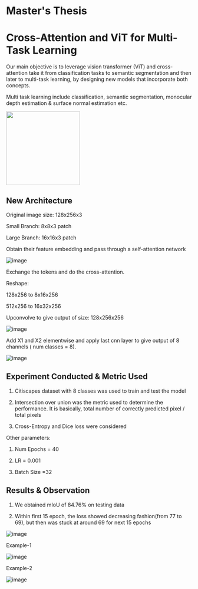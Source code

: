 # Master's Thesis

# Cross-Attention and ViT for Multi-Task Learning

Our main objective is to leverage vision transformer (ViT) and cross-attention take it from classification tasks to semantic segmentation and then later to multi-task learning, by designing new models that incorporate both concepts.

Multi task learning include classification, semantic segmentation, monocular depth estimation & surface normal estimation etc.

<img src="https://github.com/badal091/Master_Thesis/assets/103456016/3555dda8-0f75-45bf-a1bc-bf4e3b742fc8" width="200" height="200" />


## New Architecture
Original image size: 128x256x3

Small Branch: 8x8x3 patch 

Large Branch: 16x16x3 patch

Obtain their feature embedding and pass through a self-attention network

![image](https://github.com/badal091/Master_Thesis/assets/103456016/2bd8993c-f0d7-4929-924a-116bd66a8dc2)



Exchange the tokens and do the cross-attention.

Reshape:

128x256 to 8x16x256

512x256 to 16x32x256

Upconvolve to give output of size: 128x256x256

![image](https://github.com/badal091/Master_Thesis/assets/103456016/69aa09c6-8d7e-474a-9486-93596ca9b6c6)





Add X1 and X2 elementwise and apply last cnn layer to give output of 8 channels ( num classes = 8).

![image](https://github.com/badal091/Master_Thesis/assets/103456016/a4b18d36-3402-4734-b201-a5b74ad7da36)

## Experiment Conducted & Metric Used

1. Citiscapes dataset with 8 classes was used to train and test the model

2. Intersection over union was the metric used to determine the performance. It is basically, total number of correctly predicted pixel / total pixels

3. Cross-Entropy and Dice loss were considered

Other parameters:

1. Num Epochs = 40

2. LR = 0.001

3. Batch Size =32

## Results & Observation

1. We obtained mIoU of 84.76% on testing data

2. Within first 15 epoch, the loss showed decreasing fashion(from 77 to 69), but then was stuck at around 69 for next 15 epochs

![image](https://github.com/badal091/Master_Thesis/assets/103456016/b331be73-1e23-49e6-9369-9a936ec6f4ad)

Example-1

![image](https://github.com/badal091/Master_Thesis/assets/103456016/0e5e66f6-55af-409b-9b95-c0cd07089a27)

Example-2

![image](https://github.com/badal091/Master_Thesis/assets/103456016/d3c27ca8-9531-4f1c-a847-a5533ee5cf44)

